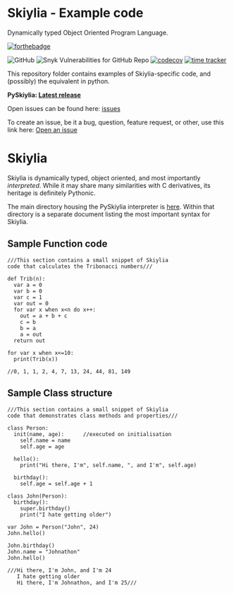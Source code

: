 # Skiylia - Example code
Dynamically typed Object Oriented Program Language.

[![forthebadge](https://forthebadge.com/images/badges/made-with-python.svg)](https://forthebadge.com)

![GitHub](https://img.shields.io/github/license/Skiylia/PySkiylia)
![Snyk Vulnerabilities for GitHub Repo](https://img.shields.io/snyk/vulnerabilities/github/Skiylia/PySkiylia)
[![codecov](https://codecov.io/gh/Skiylia/PySkiylia/branch/main/graph/badge.svg?token=DRJ67ZQA7M)](https://codecov.io/gh/Skiylia/PySkiylia)
[![time tracker](https://wakatime.com/badge/github/Skiylia/PySkiylia.svg?style=flat-square)](https://wakatime.com/badge/github/Skiylia/PySkiylia)

This repository folder contains examples of Skiylia-specific code, and (possibly) the equivalent in python.

**PySkiylia: [Latest release](../releases)**

Open issues can be found here: [issues](../issues)

To create an issue, be it a bug, question, feature request, or other, use this link here: [Open an issue](../issues/new/choose)

# Skiylia

Skiylia is dynamically typed, object oriented, and most importantly *interpreted*. While it may share many similarities with C derivatives, its heritage is definitely Pythonic.

The main directory housing the PySkiylia interpreter is [here](../tree/main/PySkiylia). Within that directory is a separate document listing the most important syntax for Skiylia.

## Sample Function code

```skiylia
///This section contains a small snippet of Skiylia
code that calculates the Tribonacci numbers///

def Trib(n):
  var a = 0
  var b = 0
  var c = 1
  var out = 0
  for var x when x<n do x++:
    out = a + b + c
    c = b
    b = a
    a = out
  return out

for var x when x<=10:
  print(Trib(x))

//0, 1, 1, 2, 4, 7, 13, 24, 44, 81, 149
```

## Sample Class structure

```skiylia
///This section contains a small snippet of Skiylia
code that demonstrates class methods and properties///

class Person:
  init(name, age):      //executed on initialisation
    self.name = name
    self.age = age

  hello():
    print("Hi there, I'm", self.name, ", and I'm", self.age)

  birthday():
    self.age = self.age + 1

class John(Person):
  birthday():
    super.birthday()
    print("I hate getting older")

var John = Person("John", 24)
John.hello()

John.birthday()
John.name = "Johnathon"
John.hello()

///Hi there, I'm John, and I'm 24
   I hate getting older
   Hi there, I'm Johnathon, and I'm 25///
```
